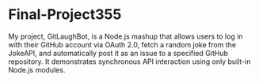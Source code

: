 # Final-Project355


My project, GitLaughBot, is a Node.js mashup that allows users to log in with their GitHub account via OAuth 2.0, fetch a random joke from the JokeAPI, and automatically post it as an issue to a specified GitHub repository. It demonstrates synchronous API interaction using only built-in Node.js modules.
